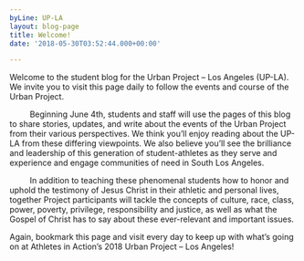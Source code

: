 ```yaml
---
byLine: UP-LA
layout: blog-page
title: Welcome!
date: '2018-05-30T03:52:44.000+00:00'

---
```

Welcome to the student blog for the Urban Project – Los Angeles (UP-LA). We invite you to visit this page daily to follow the events and course of the Urban Project.

         Beginning June 4th, students and staff will use the pages of this blog to share stories, updates, and write about the events of the Urban Project from their various perspectives. We think you’ll enjoy reading about the UP-LA from these differing viewpoints. We also believe you’ll see the brilliance and leadership of this generation of student-athletes as they serve and experience and engage communities of need in South Los Angeles.

         In addition to teaching these phenomenal students how to honor and uphold the testimony of Jesus Christ in their athletic and personal lives, together Project participants will tackle the concepts of culture, race, class, power, poverty, privilege, responsibility and justice, as well as what the Gospel of Christ has to say about these ever-relevant and important issues.

Again, bookmark this page and visit every day to keep up with what’s going on at Athletes in Action’s 2018 Urban Project – Los Angeles!